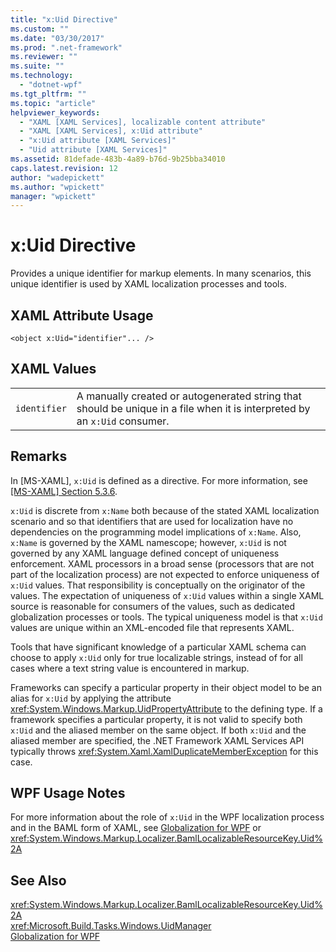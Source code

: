 ```yaml
---
title: "x:Uid Directive"
ms.custom: ""
ms.date: "03/30/2017"
ms.prod: ".net-framework"
ms.reviewer: ""
ms.suite: ""
ms.technology: 
  - "dotnet-wpf"
ms.tgt_pltfrm: ""
ms.topic: "article"
helpviewer_keywords: 
  - "XAML [XAML Services], localizable content attribute"
  - "XAML [XAML Services], x:Uid attribute"
  - "x:Uid attribute [XAML Services]"
  - "Uid attribute [XAML Services]"
ms.assetid: 81defade-483b-4a89-b76d-9b25bba34010
caps.latest.revision: 12
author: "wadepickett"
ms.author: "wpickett"
manager: "wpickett"
---
```

# x:Uid Directive
Provides a unique identifier for markup elements. In many scenarios, this unique identifier is used by XAML localization processes and tools.  
  
## XAML Attribute Usage  
  
```xaml  
<object x:Uid="identifier"... />  
```  
  
## XAML Values  
  
|||  
|-|-|  
|`identifier`|A manually created or autogenerated string that should be unique in a file when it is interpreted by an `x:Uid` consumer.|  
  
## Remarks  
 In [MS-XAML], `x:Uid` is defined as a directive. For more information, see [\[MS-XAML\] Section 5.3.6](http://go.microsoft.com/fwlink/?LinkId=114525).  
  
 `x:Uid` is discrete from `x:Name` both because of the stated XAML localization scenario and so that identifiers that are used for localization have no dependencies on the programming model implications of `x:Name`. Also, `x:Name` is governed by the XAML namescope; however, `x:Uid` is not governed by any XAML language defined concept of uniqueness enforcement. XAML processors in a broad sense (processors that are not part of the localization process) are not expected to enforce uniqueness of `x:Uid` values. That responsibility is conceptually on the originator of the values. The expectation of uniqueness of `x:Uid` values within a single XAML source is reasonable for consumers of the values, such as dedicated globalization processes or tools. The typical uniqueness model is that `x:Uid` values are unique within an XML-encoded file that represents XAML.  
  
 Tools that have significant knowledge of a particular XAML schema can choose to apply `x:Uid` only for true localizable strings, instead of for all cases where a text string value is encountered in markup.  
  
 Frameworks can specify a particular property in their object model to be an alias for `x:Uid` by applying the attribute <xref:System.Windows.Markup.UidPropertyAttribute> to the defining type. If a framework specifies a particular property, it is not valid to specify both `x:Uid` and the aliased member on the same object. If both `x:Uid` and the aliased member are specified, the .NET Framework XAML Services API typically throws <xref:System.Xaml.XamlDuplicateMemberException> for this case.  
  
## WPF Usage Notes  
 For more information about the role of `x:Uid` in the WPF localization process and in the BAML form of XAML, see [Globalization for WPF](../../../docs/framework/wpf/advanced/globalization-for-wpf.md) or <xref:System.Windows.Markup.Localizer.BamlLocalizableResourceKey.Uid%2A>  
  
## See Also  
 <xref:System.Windows.Markup.Localizer.BamlLocalizableResourceKey.Uid%2A>   
 <xref:Microsoft.Build.Tasks.Windows.UidManager>   
 [Globalization for WPF](../../../docs/framework/wpf/advanced/globalization-for-wpf.md)
